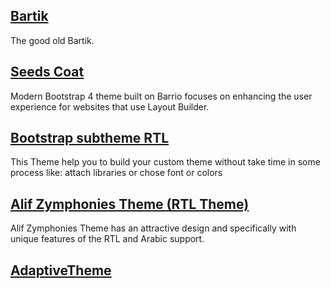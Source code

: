 ## [Bartik](https://www.drupal.org/project/bartik)

The good old Bartik.

## [Seeds Coat](https://www.drupal.org/project/seeds_coat)

Modern Bootstrap 4 theme built on Barrio focuses on enhancing the user experience for websites that use Layout Builder.

## [Bootstrap subtheme RTL](https://www.drupal.org/project/bootstrap_subtheme_rtl)

This Theme help you to build your custom theme without take time in some process like:
attach libraries or chose font or colors

## [Alif Zymphonies Theme (RTL Theme)](https://www.drupal.org/project/alif_zymphonies_theme)

Alif Zymphonies Theme has an attractive design and specifically with unique features of the RTL and Arabic support.

## [AdaptiveTheme](https://www.drupal.org/project/adaptivetheme)

